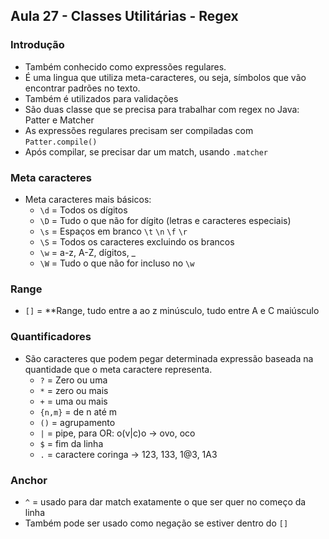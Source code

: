 ## Aula 27 - Classes Utilitárias - Regex

### Introdução

- Também conhecido como expressões regulares.
- É uma lingua que utiliza meta-caracteres, ou seja, símbolos que vão encontrar padrões no texto.
- Também é utilizados para validações
- São duas classe que se precisa para trabalhar com regex no Java: Patter e Matcher
- As expressões regulares precisam ser compiladas com `Patter.compile()`
- Após compilar, se precisar dar um match, usando `.matcher`

### Meta caracteres

- Meta caracteres mais básicos:
    - `\d` = Todos os dígitos
    - `\D` = Tudo o que não for dígito (letras e caracteres especiais)
    - `\s` = Espaços em branco `\t` `\n` `\f` `\r`
    - `\S` = Todos os caracteres excluindo os brancos
    - `\w` = a-z, A-Z, dígitos, _
    - `\W` = Tudo o que não for incluso no `\w`

### Range

- `[]` = **Range, tudo entre a ao z minúsculo, tudo entre A e C maiúsculo

### Quantificadores

- São caracteres que podem pegar determinada expressão baseada na quantidade que o meta caractere representa.
    - `?` = Zero ou uma
    - `*` = zero ou mais
    - `+` = uma ou mais
    - `{n,m}` = de n até m
    - `()` = agrupamento
    - `|` = pipe, para OR: o(v|c)o → ovo, oco
    - `$` = fim da linha
    - `.` = caractere coringa → 123, 133, 1@3, 1A3

### Anchor

- `^` = usado para dar match exatamente o que ser quer no começo da linha
- Também pode ser usado como negação se estiver dentro do `[]`